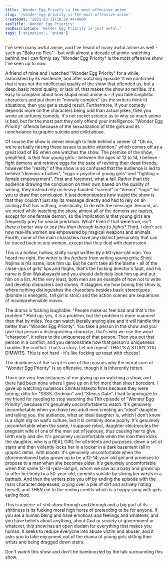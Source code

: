 ```yaml
---
title: 'Wonder Egg Priorty is the most offensive anime'
slug: '/wonder-egg-priority-is-the-most-offensive-anime'
createdAt: '2021-03-31T18:28:44+0000'
seoTitle: 'Wonder Egg Priority'
seoDescription: 'Wonder Egg Priority is just awful.'
tags: ['animation', 'anime']
---
```


I've seen many awful anime, and I've heard of many awful anime as well - such as "Boku no Pico" - but with almost a decade of anime-watching behind me I can firmly say "Wonder Egg Priority" is the most offensive show I've seen up to now.

A friend of mine and I watched "Wonder Egg Priority" for a while, astonished by its existence, and after watching episode 11 we confirmed that it was not the intellectual quality of the show that offended us, but a deep, basic _moral_ quality, or lack of, that makes the show so terrible. It's easy to complain about how stupid most anime is - if you take simplistic characters and put them in "morally complex" (as the writers think it) situations, then you get a stupid result. Furthermore, if your comedy depends more on the characters being odd than actual jokes, then you wrote an unfunny comedy. It's not rocket science as to why so much anime is bad, but for the most part they only offend your intelligence. "Wonder Egg Priority" offends because of the sexualization of little girls and its nonchalance to graphic suicide and child abuse.

Of course the show is clever enough to hide behind a veneer of "Oh no, we're actually raising these issues to public attention," which comes off as a great load of BS when one watches the show. The premise of the show, simplified, is that four young girls - between the ages of 12 to 14, I believe - fight demons and retrieve eggs for the sake of reviving their dead friends; however the "reality" of the show is so confused that the audience is led to believe "demons = bullies", "eggs = psyche of young girls" and "fighting = female empowerment". First and foremost, what a fail. Rather than the audience drawing the conclusion on their own based on the quality of writing, they instead rely on heavy-handed "surreal" or "dream" "logic" for you to draw that conclusion. It just demonstrates how stupid the show is that they couldn't just say its message directly and had to rely on an analogy that has nothing, realistically, to do with the message. Second, as we noted while watching the show, almost all of the demons are rapists, except for one female demon, so the implication is that young girls are frequently prey for sexual predation. What? Even if that were true, _isn't there a better way to say this than through kung-fu fights?_ Third, I don't see how real-life women are empowered by magical weapons and animals. Fourth, none of the main characters have any distinct personality that can be traced back to any woman, except that they deal with depression.

This is a hollow, hollow, shitty script written by a 60-year-old man. You heard me right, the writer is the _furthest_ from writing young girls; Shinji Nojima is his name, look him up. But he can't take all the blame - all of the close-ups of girls' lips and thighs, that's the fucking director's fault, and his name is Shin Wakabayashi and you should definitely look him up and put him on a list. At the very least, both men are an example of how not to write and develop characters and stories. It staggers me how boring this show is, where nothing distinguishes the characters besides basic stereotypes (blondie is energetic, tall girl is stoic) and the action scenes are sequences of incomprehensible moves.

The drama is fucking laughable. "People make us feel bad and that's the problem." Hold up; yes, it _is_ a problem, but the problem is more nuanced than that by miles. You can watch literally anying else and it will handle this better than "Wonder Egg Priority". You take a person in the show and you give that person a distinguishing _character_, that's why we use the word "character", it refers to the uniqueness of that person. Then you put that person in a conflict, and you demonstrate how that person's uniqueness handles the conflict. That's a story. Let me repeat: THAT'S A STORY YOU DIMWITS. This is not hard - it's like fucking up toast with cheese!

The dumbness of the script is one of the reasons why the moral core of "Wonder Egg Priority" is so offensive, though it is inherently rotten.

There are very few instances of me giving up on watching a show, and there had been none where I gave up on it for more than sheer boredom. I gave up watching numerous Shinkai Makoto films because they were boring; ditto for "SSSS. Gridman" and "Stein;s Gate". I had to apologize to my friend for needing to stop watching the 11th episode of "Wonder Egg Priority", because it's genuinely uncomfortable to watch. It's genuinely uncomfortable when you have two adult men creating an "ideal" daughter and telling you, the audience, what an ideal daughter is, which I don't know is a slight dig on waifu culture, but it is certainly done poorly. It's genuinely uncomfortable when the same, I suppose robot, daughter electrocutes the pregnant wife of one of the men out of jealousy, thus causing her to give birth early and die. It's genuinely uncomfortable when the man then kicks the daughter, who is a REAL GIRL for all intents and purposes, down a set of stairs and then violently locks her in a locker in a dark basement (all in graphic detail, with blood). It's genuinely uncomfortable when the aforementioned baby grows up to be a 12-14-year-old girl and promises to propose to a man when she becomes older. It's genuinely uncomfortable when that same 12-14-year-old girl, whom we saw as a baby and grows up to offer her body to a 50-year-old, commits suicide by slicing her wrists in a bathtub. And then the writers piss you off by ending the episode with the main character depressed, crying over a pile of dirt and actively hating herself, and THEN cut to the ending credits which is a happy song with girls eating food.

This is a piece-of-shit show through and through and a big part of its shittiness is its fucking moral high horse of pretending to be for anyone. If you are a human being and have emotions and feelings and whatever, and you have beliefs about anything, about God or society or government or whatever, this show has an open disdain for everything that makes you human. It seeks to reduce everyone into abuse victim and abuser, and it asks you to take enjoyment out of the drama of young girls slitting their wrists and being dragged down stairs.

Don't watch this show and don't be bamboozled by the talk surrounding this show.
